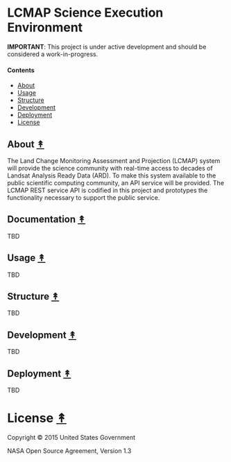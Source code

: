 # LCMAP Science Execution Environment

**IMPORTANT**: This project is under active development and should be
considered a work-in-progress.

#### Contents

* [About](#about-)
* [Usage](#usage-)
* [Structure](#structure-)
* [Development](#development-)
* [Deployment](#deployment-)
* [License](#license-)

## About [&#x219F;](#contents)

The Land Change Monitoring Assessment and Projection (LCMAP) system will
provide the science community with real-time access to decades of Landsat
Analysis Ready Data (ARD). To make this system available to the public
scientific computing community, an API service will be provided. The
LCMAP REST service API is codified in this project and prototypes the
functionality necessary to support the public service.


## Documentation [&#x219F;](#contents)

TBD


## Usage [&#x219F;](#contents)

TBD


## Structure [&#x219F;](#contents)

TBD


## Development [&#x219F;](#contents)

TBD


## Deployment [&#x219F;](#contents)

TBD


# License [&#x219F;](#contents)

Copyright © 2015 United States Government

NASA Open Source Agreement, Version 1.3
